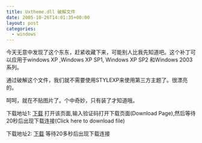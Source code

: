 ```yaml
---
title: Uxtheme.dll 破解文件
date: 2005-10-26T14:01:35+00:00
layout: post
categories:
  - windows
---
```

今天无意中发现了这个东东，赶紧收藏下来，可能别人比我先知道吧。这个补丁可以应用于windows XP ,Windows XP SP1, Windows XP SP2 和Windows 2003系列。

通过破解这个文件，我们就不需要使用STYLEXP来使用第三方主题了。很漂亮的。

呵呵，就在不贴图片了。个中奇妙，只有装了才知道哦。

下载地址1: [下载](http://d.turboupload.com/d/941711/uxtheme_v5.0.zip.html) 打开该页面,输入验证码打开下载页面(Download Page),然后等待20秒后出现下载连接(Click here to download file)

下载地址2: [下载](http://www.axifile.com/?5118117) 等待20多秒后出现下载连接